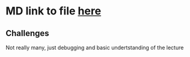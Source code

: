 # MD link to file [here](https://github.com/Gabrielboudreau/assembly/tree/main)

## Challenges
Not really many, just debugging and basic undertstanding of the lecture

